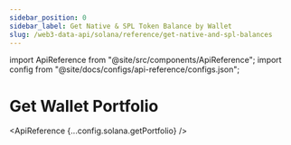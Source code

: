 ```yaml
---
sidebar_position: 0
sidebar_label: Get Native & SPL Token Balance by Wallet
slug: /web3-data-api/solana/reference/get-native-and-spl-balances
---
```


import ApiReference from "@site/src/components/ApiReference";
import config from "@site/docs/configs/api-reference/configs.json";

# Get Wallet Portfolio

<ApiReference {...config.solana.getPortfolio} />
